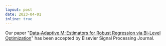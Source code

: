 ```yaml
---
layout: post
date: 2023-04-01
inline: true
---
```


Our paper "<a href="https://www.sciencedirect.com/science/article/pii/S0165168423001378">Data-Adaptive M-Estimators for Robust Regression via Bi-Level Optimization</a>" has been accepted by Elsevier Signal Processing Journal. 